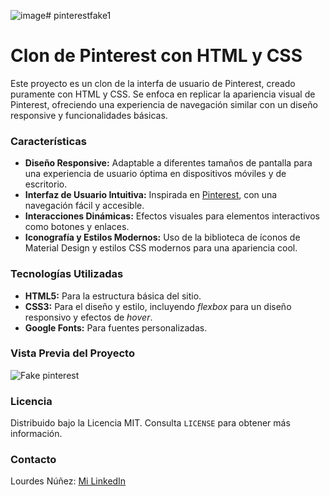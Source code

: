 ![image](https://github.com/Cheblo/pinterestfake1/assets/106563543/a46b8cfd-c958-4839-b254-d0f7ff751f48)# pinterestfake1

# Clon de Pinterest con HTML y CSS

Este proyecto es un clon de la interfa de usuario de Pinterest, creado puramente con HTML y CSS. Se enfoca en replicar la apariencia visual de Pinterest, ofreciendo una experiencia de navegación similar con un diseño responsive y funcionalidades básicas.

### Características
+ **Diseño Responsive:** Adaptable a diferentes tamaños de pantalla para una experiencia de usuario óptima en dispositivos móviles y de escritorio.
+ **Interfaz de Usuario Intuitiva:** Inspirada en [Pinterest](https://www.pinterest.es/), con una navegación fácil y accesible.
+ **Interacciones Dinámicas:** Efectos visuales para elementos interactivos como botones y enlaces.
+ **Iconografía y Estilos Modernos:** Uso de la biblioteca de íconos de Material Design y estilos CSS modernos para una apariencia cool.
### Tecnologías Utilizadas
+ **HTML5:** Para la estructura básica del sitio.
+ **CSS3:** Para el diseño y estilo, incluyendo _flexbox_ para un diseño responsivo y efectos de _hover_.
+ **Google Fonts:** Para fuentes personalizadas.

### Vista Previa del Proyecto
![Fake pinterest](https://github.com/Cheblo/pinterestfake1/assets/106563543/fba28202-4bf9-4b62-9f1d-fc97cb0a1301)


### Licencia
Distribuido bajo la Licencia MIT. Consulta `LICENSE` para obtener más información.

### Contacto
Lourdes Núñez: [Mi LinkedIn]()
